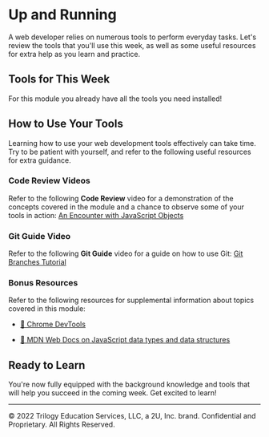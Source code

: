 # Up and Running
A web developer relies on numerous tools to perform everyday tasks. Let's review the tools that you'll use this week, as well as some useful resources for extra help as you learn and practice.

## Tools for This Week
For this module you already have all the tools you need installed!

## How to Use Your Tools
Learning how to use your web development tools effectively can take time. Try to be patient with yourself, and refer to the following useful resources for extra guidance.

### Code Review Videos
Refer to the following **Code Review** video for a demonstration of the concepts covered in the module and a chance to observe some of your tools in action: [An Encounter with JavaScript Objects](https://www.youtube.com/watch?v=napDjGFjHR0)

### Git Guide Video
Refer to the following **Git Guide** video for a guide on how to use Git: [Git Branches Tutorial](https://www.youtube.com/watch?v=e2IbNHi4uCI)

### Bonus Resources
Refer to the following resources for supplemental information about topics covered in this module:

* [📖 Chrome DevTools](https://developers.google.com/web/tools/chrome-devtools/open)

* [📖 MDN Web Docs on JavaScript data types and data structures](https://developer.mozilla.org/en-US/docs/Web/JavaScript/Data_structures)

## Ready to Learn
You're now fully equipped with the background knowledge and tools that will help you succeed in the coming week. Get excited to learn!

---
© 2022 Trilogy Education Services, LLC, a 2U, Inc. brand. Confidential and Proprietary. All Rights Reserved.
